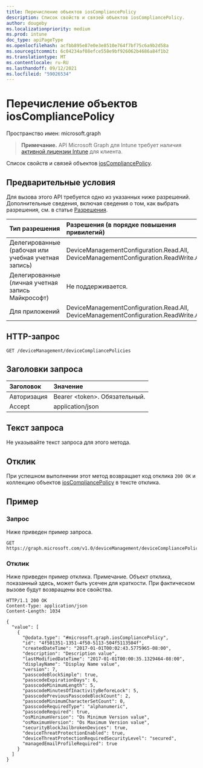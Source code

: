 ```yaml
---
title: Перечисление объектов iosCompliancePolicy
description: Список свойств и связей объектов iosCompliancePolicy.
author: dougeby
ms.localizationpriority: medium
ms.prod: intune
doc_type: apiPageType
ms.openlocfilehash: acfbb895e87e0e3e8510e764f7bf75c6a9b2d58a
ms.sourcegitcommit: 6c04234af08efce558e9bf926062b4686a84f1b2
ms.translationtype: MT
ms.contentlocale: ru-RU
ms.lasthandoff: 09/12/2021
ms.locfileid: "59026534"
---
```

# <a name="list-ioscompliancepolicies"></a>Перечисление объектов iosCompliancePolicy

Пространство имен: microsoft.graph

> **Примечание.** API Microsoft Graph для Intune требует наличия [активной лицензии Intune](https://go.microsoft.com/fwlink/?linkid=839381) для клиента.

Список свойств и связей объектов [iosCompliancePolicy](../resources/intune-deviceconfig-ioscompliancepolicy.md).

## <a name="prerequisites"></a>Предварительные условия
Для вызова этого API требуется одно из указанных ниже разрешений. Дополнительные сведения, включая сведения о том, как выбрать разрешения, см. в статье [Разрешения](/graph/permissions-reference).

|Тип разрешения|Разрешения (в порядке повышения привилегий)|
|:---|:---|
|Делегированные (рабочая или учебная учетная запись)|DeviceManagementConfiguration.Read.All, DeviceManagementConfiguration.ReadWrite.All|
|Делегированные (личная учетная запись Майкрософт)|Не поддерживается.|
|Для приложений|DeviceManagementConfiguration.Read.All, DeviceManagementConfiguration.ReadWrite.All|

## <a name="http-request"></a>HTTP-запрос
<!-- {
  "blockType": "ignored"
}
-->
``` http
GET /deviceManagement/deviceCompliancePolicies
```

## <a name="request-headers"></a>Заголовки запроса
|Заголовок|Значение|
|:---|:---|
|Авторизация|Bearer &lt;token&gt;. Обязательный.|
|Accept|application/json|

## <a name="request-body"></a>Текст запроса
Не указывайте текст запроса для этого метода.

## <a name="response"></a>Отклик
При успешном выполнении этот метод возвращает код отклика `200 OK` и коллекцию объектов [iosCompliancePolicy](../resources/intune-deviceconfig-ioscompliancepolicy.md) в тексте отклика.

## <a name="example"></a>Пример

### <a name="request"></a>Запрос
Ниже приведен пример запроса.
``` http
GET https://graph.microsoft.com/v1.0/deviceManagement/deviceCompliancePolicies
```

### <a name="response"></a>Отклик
Ниже приведен пример отклика. Примечание. Объект отклика, показанный здесь, может быть усечен для краткости. При фактическом вызове будут возвращены все свойства.
``` http
HTTP/1.1 200 OK
Content-Type: application/json
Content-Length: 1034

{
  "value": [
    {
      "@odata.type": "#microsoft.graph.iosCompliancePolicy",
      "id": "4f501351-1351-4f50-5113-504f5113504f",
      "createdDateTime": "2017-01-01T00:02:43.5775965-08:00",
      "description": "Description value",
      "lastModifiedDateTime": "2017-01-01T00:00:35.1329464-08:00",
      "displayName": "Display Name value",
      "version": 7,
      "passcodeBlockSimple": true,
      "passcodeExpirationDays": 6,
      "passcodeMinimumLength": 5,
      "passcodeMinutesOfInactivityBeforeLock": 5,
      "passcodePreviousPasscodeBlockCount": 2,
      "passcodeMinimumCharacterSetCount": 0,
      "passcodeRequiredType": "alphanumeric",
      "passcodeRequired": true,
      "osMinimumVersion": "Os Minimum Version value",
      "osMaximumVersion": "Os Maximum Version value",
      "securityBlockJailbrokenDevices": true,
      "deviceThreatProtectionEnabled": true,
      "deviceThreatProtectionRequiredSecurityLevel": "secured",
      "managedEmailProfileRequired": true
    }
  ]
}
```




